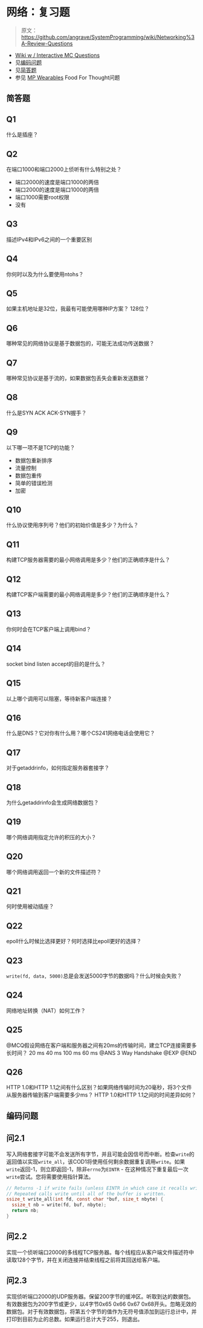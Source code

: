 # 网络：复习题

> 原文：<https://github.com/angrave/SystemProgramming/wiki/Networking%3A-Review-Questions>

*   [Wiki w / Interactive MC Questions](http://angrave.github.io/SystemProgramming/networkingreviewquestions.html)
*   见[编码问题](#coding-questions)
*   见[简答题](#short-answer-questions)
*   参见 [MP Wearables](https://courses.engr.illinois.edu/cs241/mps/mp7/) Food For Thought问题

## 简答题

## Q1

什么是插座？

## Q2

在端口1000和端口2000上侦听有什么特别之处？

*   端口2000的速度是端口1000的两倍
*   端口2000的速度是端口1000的两倍
*   端口1000需要root权限
*   没有

## Q3

描述IPv4和IPv6之间的一个重要区别

## Q4

你何时以及为什么要使用ntohs？

## Q5

如果主机地址是32位，我最有可能使用哪种IP方案？ 128位？

## Q6

哪种常见的网络协议是基于数据包的，可能无法成功传送数据？

## Q7

哪种常见协议是基于流的，如果数据包丢失会重新发送数据？

## Q8

什么是SYN ACK ACK-SYN握手？

## Q9

以下哪一项不是TCP的功能？

*   数据包重新排序
*   流量控制
*   数据包重传
*   简单的错误检测
*   加密

## Q10

什么协议使用序列号？他们的初始价值是多少？为什么？

## Q11

构建TCP服务器需要的最小网络调用是多少？他们的正确顺序是什么？

## Q12

构建TCP客户端需要的最小网络调用是多少？他们的正确顺序是什么？

## Q13

你何时会在TCP客户端上调用bind？

## Q14

socket bind listen accept的目的是什么？

## Q15

以上哪个调用可以阻塞，等待新客户端连接？

## Q16

什么是DNS？它对你有什么用？哪个CS241网络电话会使用它？

## Q17

对于getaddrinfo，如何指定服务器套接字？

## Q18

为什么getaddrinfo会生成网络数据包？

## Q19

哪个网络调用指定允许的积压的大小？

## Q20

哪个网络调用返回一个新的文件描述符？

## Q21

何时使用被动插座？

## Q22

epoll什么时候比选择更好？何时选择比epoll更好的选择？

## Q23

`write(fd, data, 5000)`总是会发送5000字节的数据吗？什么时候会失败？

## Q24

网络地址转换（NAT）如何工作？

## Q25

@MCQ假设网络在客户端和服务器之间有20ms的传输时间，建立TCP连接需要多长时间？ 20 ms 40 ms 100 ms 60 ms @ANS 3 Way Handshake @EXP @END

## Q26

HTTP 1.0和HTTP 1.1之间有什么区别？如果网络传输时间为20毫秒，将3个文件从服务器传输到客户端需要多少ms？ HTTP 1.0和HTTP 1.1之间的时间差异如何？

## 编码问题

## 问2.1

写入网络套接字可能不会发送所有字节，并且可能会因信号而中断。检查`write`的返回值以实现`write_all`，该COD1将使用任何剩余数据重复调用`write`。如果`write`返回-1，则立即返回-1，除非`errno`为`EINTR` - 在这种情况下重复最后一次`write`尝试。您将需要使用指针算法。

```c
// Returns -1 if write fails (unless EINTR in which case it recalls write
// Repeated calls write until all of the buffer is written.
ssize_t write_all(int fd, const char *buf, size_t nbyte) {
  ssize_t nb = write(fd, buf, nbyte);
  return nb;
}
```

## 问2.2

实现一个侦听端口2000的多线程TCP服务器。每个线程应从客户端文件描述符中读取128个字节，并在关闭连接并结束线程之前将其回送给客户端。

## 问2.3

实现侦听端口2000的UDP服务器。保留200字节的缓冲区。听取到达的数据包。有效数据包为200字节或更少，以4字节0x65 0x66 0x67 0x68开头。忽略无效的数据包。对于有效数据包，将第五个字节的值作为无符号值添加到运行总计中，并打印到目前为止的总数。如果运行总计大于255，则退出。